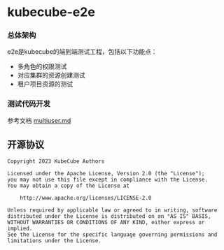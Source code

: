 # kubecube-e2e

### 总体架构

e2e是kubecube的端到端测试工程，包括以下功能点：

- 多角色的权限测试
- 对应集群的资源创建测试
- 租户项目资源的测试

### 测试代码开发
参考文档 [multiuser.md](MultiUser.md)


## 开源协议

```
Copyright 2023 KubeCube Authors

Licensed under the Apache License, Version 2.0 (the "License");
you may not use this file except in compliance with the License.
You may obtain a copy of the License at

    http://www.apache.org/licenses/LICENSE-2.0

Unless required by applicable law or agreed to in writing, software
distributed under the License is distributed on an "AS IS" BASIS,
WITHOUT WARRANTIES OR CONDITIONS OF ANY KIND, either express or implied.
See the License for the specific language governing permissions and
limitations under the License.
```